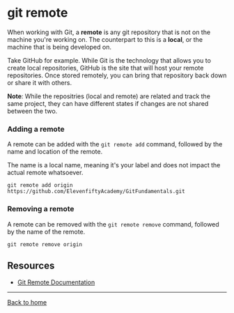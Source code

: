 # git remote

When working with Git, a **remote** is any git repository that is not on the machine you're working on. The counterpart to this is a **local**, or the machine that is being developed on.

Take GitHub for example. While Git is the technology that allows you to create local repositories, GitHub is the site that will host your remote repositories. Once stored remotely, you can bring that repository back down or share it with others.

**Note**: While the repositries (local and remote) are related and track the same project, they can have different states if changes are not shared between the two.

### Adding a remote

A remote can be added with the `git remote add` command, followed by the name and location of the remote.

The name is a local name, meaning it's your label and does not impact the actual remote whatsoever.

```
git remote add origin https://github.com/ElevenfiftyAcademy/GitFundamentals.git
```

### Removing a remote

A remote can be removed with the `git remote remove` command, followed by the name of the remote.

```
git remote remove origin
```

## Resources

- [Git Remote Documentation](https://git-scm.com/docs/git-remote)

---

[Back to home](../README.md)